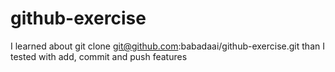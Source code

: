 # github-exercise
I learned about git clone git@github.com:babadaai/github-exercise.git 
than I tested with add, commit and push features 